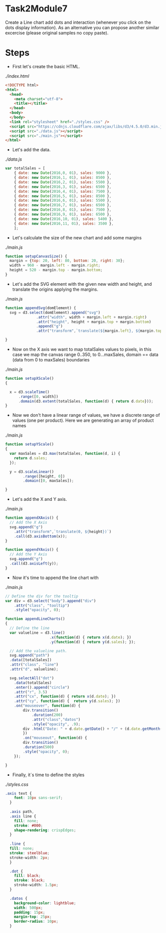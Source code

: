 # Task2Module7

Create a Line chart add dots and interaction (whenever you click on the dots display information). As an alternative you can propose another similar excercise (please original samples no copy paste).

# Steps

- First let's create the basic HTML.

_./index.html_

```html
<!DOCTYPE html>
<html>
  <head>
    <meta charset="utf-8">
    <title></title>
  </head>
  <body>
  </body>
  <link rel="stylesheet" href="./styles.css" />
  <script src="https://cdnjs.cloudflare.com/ajax/libs/d3/4.5.0/d3.min.js" charset="utf-8"></script>
  <script src="./data.js"></script>
  <script src="./main.js"></script>
</html>
```

- Let's add the data.

_./data.js_

```javascript
var totalSales = [
    { date: new Date(2016,0, 01), sales: 9000 },
    { date: new Date(2016,1, 01), sales: 8500 },
    { date: new Date(2016,2, 01), sales: 5500 },
    { date: new Date(2016,3, 01), sales: 6500 },
    { date: new Date(2016,4, 01), sales: 7500 },
    { date: new Date(2016,5, 01), sales: 8500 },
    { date: new Date(2016,6, 01), sales: 5500 },
    { date: new Date(2016,7, 01), sales: 6500 },
    { date: new Date(2016,8, 01), sales: 7500 },
    { date: new Date(2016,9, 01), sales: 6500 },
    { date: new Date(2016,10, 01), sales: 5400 },
    { date: new Date(2016,11, 01), sales: 3500 },
    ];
```

- Let's calculate the size of the new chart and add some margins

_./main.js_

```javascript
function setupCanvasSize() {
  margin = {top: 20, left: 80, bottom: 20, right: 30};
  width = 960 - margin.left - margin.right;
  height = 520 - margin.top - margin.bottom;
}
```
- Let's add the SVG element with the given new width and height, and translate the origins applying the margins.

_./main.js_

```javascript
function appendSvg(domElement) {
  svg = d3.select(domElement).append("svg")
              .attr("width", width + margin.left + margin.right)
              .attr("height", height + margin.top + margin.bottom)
              .append("g")
              .attr("transform",`translate(${margin.left}, ${margin.top})`);

}
```

- Now on the X axis we want to map totalSales values to pixels, in this case we map the canvas range 0..350, to 0...maxSales,
domain == data (data from 0 to maxSales) boundaries

_./main.js_

```javascript
function setupXScale()
{

  x = d3.scaleTime()
      .range([0, width])
      .domain(d3.extent(totalSales, function(d) { return d.date}));
}
```

- Now we don't have a linear range of values, we have a discrete range of values (one per product). Here we are generating an array of product names

_./main.js_

```javascript
function setupYScale()
{
  var maxSales = d3.max(totalSales, function(d, i) {
    return d.sales;
  });

  y = d3.scaleLinear()
        .range([height, 0])
        .domain([0, maxSales]);

}
```

- Let's add the X and Y axis.

_./main.js_

```javascript
function appendXAxis() {
  // Add the X Axis
  svg.append("g")
    .attr("transform",`translate(0, ${height})`)
    .call(d3.axisBottom(x));
}

function appendYAxis() {
  // Add the Y Axis
  svg.append("g")
  .call(d3.axisLeft(y));
}
```

- Now it's time to append the line chart with

_./main.js_

```javascript
// Define the div for the tooltip
var div = d3.select("body").append("div")	
    .attr("class", "tooltip")				
    .style("opacity", 0);

function appendLineCharts()
{
  // Define the line
  var valueline = d3.line()
                    .x(function(d) { return x(d.date); })
                    .y(function(d) { return y(d.sales); });

  // Add the valueline path.
  svg.append("path")
  .data([totalSales])
  .attr("class", "line")
  .attr("d", valueline);

  svg.selectAll("dot")
    .data(totalSales)
    .enter().append("circle")
    .attr("r", 3.5)
    .attr("cx", function(d) { return x(d.date); })
    .attr("cy", function(d) {  return y(d.sales); })
    .on("mouseover", function(d) {		
        div.transition()		
            .duration(200)
            .attr("class","datos")			
            .style("opacity", .9);		
        div	.html("Date: " + d.date.getDate() + "/" + (d.date.getMonth()+1) + "/" + d.date.getFullYear() + "<br/>" + "Sales: "  + d.sales)		
        })					
        .on("mouseout", function(d) {		
        div.transition()		
        .duration(500)		
        .style("opacity", 0);	
    });

}
```

- Finally, it´s time to define the styles

_./styles.css_

```css
.axis text {
    font: 10px sans-serif;
  }
  
  .axis path,
  .axis line {
    fill: none;
    stroke: #000;
    shape-rendering: crispEdges;
  }
  
  .line {
  fill: none;
  stroke: steelblue;
  stroke-width: 2px;
  }

  .dot {
    fill: black;
    stroke: black;
    stroke-width: 1.5px;
  }

  .datos {
    background-color: lightblue;
    width: 500px;
    padding: 15px;
    margin-top: 25px;
    border-radius: 10px;
  }
```

